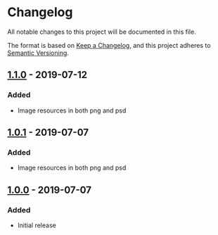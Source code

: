 # Changelog
All notable changes to this project will be documented in this file.

The format is based on [Keep a Changelog](https://keepachangelog.com/en/1.0.0/),
and this project adheres to [Semantic Versioning](https://semver.org/spec/v2.0.0.html).

## [1.1.0] - 2019-07-12
### Added
- Image resources in both png and psd

## [1.0.1] - 2019-07-07
### Added
- Image resources in both png and psd

## [1.0.0] - 2019-07-07
### Added
- Initial release

[1.1.0]: https://github.com/favware/ytdl-prismplayer/compare/v1.0.1...v1.1.0
[1.0.1]: https://github.com/favware/ytdl-prismplayer/compare/v1.0.0...v1.0.1
[1.0.0]: https://github.com/favware/ytdl-prismplayer/releases/tag/v1.0.0